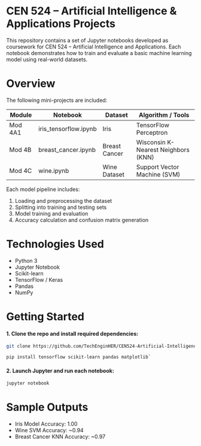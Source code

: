 # CEN 524 – Artificial Intelligence & Applications Projects
This repository contains a set of Jupyter notebooks developed as coursework for CEN 524 – Artificial Intelligence and Applications.
Each notebook demonstrates how to train and evaluate a basic machine learning model using real-world datasets.

# Overview
The following mini-projects are included:

|Module|Notebook|Dataset|Algorithm / Tools
|---------|-------------|------------|--------------------
|Mod 4A1 |iris_tensorflow.ipynb |	Iris |TensorFlow Perceptron
|Mod 4B	|breast_cancer.ipynb| Breast Cancer | Wisconsin	K-Nearest Neighbors (KNN)
|Mod 4C |	wine.ipynb | Wine Dataset |	Support Vector Machine (SVM)

Each model pipeline includes:

1. Loading and preprocessing the dataset
2. Splitting into training and testing sets
3. Model training and evaluation
4. Accuracy calculation and confusion matrix generation

# Technologies Used
* Python 3
* Jupyter Notebook
* Scikit-learn
* TensorFlow / Keras
* Pandas
* NumPy

# Getting Started
#### 1. Clone the repo and install required dependencies:
  
```bash 
git clone https://github.com/TechEnginHER/CEN524-Artificial-Intelligence-Applications.git
```
```bash
pip install tensorflow scikit-learn pandas matplotlib`
```
#### 2. Launch Jupyter and run each notebook:

```bash 
jupyter notebook
```
# Sample Outputs

* Iris Model Accuracy: 1.00  
* Wine SVM Accuracy: ~0.94  
* Breast Cancer KNN Accuracy: ~0.97

